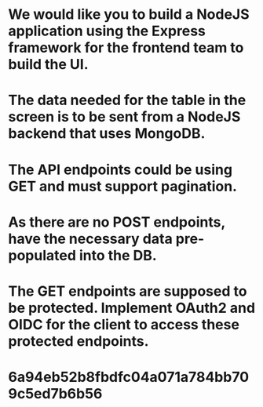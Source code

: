 # We would like you to build a NodeJS application using the Express framework for the frontend team to build the UI. 
# The data needed for the table in the screen is to be sent from a NodeJS backend that uses MongoDB.
# The API endpoints could be using GET and must support pagination.
# As there are no POST endpoints, have the necessary data pre-populated into the DB. 
# The GET endpoints are supposed to be protected. Implement OAuth2 and OIDC for the client to access these protected endpoints.

#  6a94eb52b8fbdfc04a071a784bb709c5ed7b6b56 